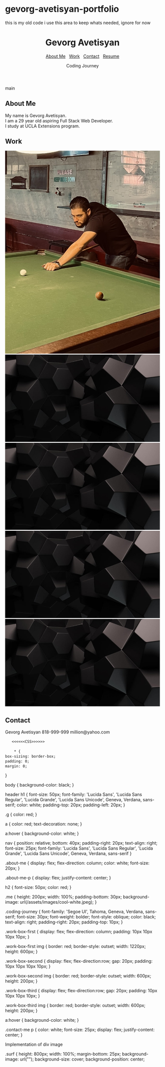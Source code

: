 # gevorg-avetisyan-portfolio

this is my old code i use this area to keep whats needed, ignore for now

  <header>
        <div>
            <h1>
                <span class="g">G</span>evorg
                <span class="g">A</span>vetisyan
            </h1>
        </div>
        <nav>
            <a href="#about-me">About Me</a>
            &nbsp;
            <a href="#work">Work</a>
            &nbsp;
            <a href="#contact">Contact</a>
            &nbsp;
            <a href="#resume">Resume</a>
        </nav>
        <div class="me">
            <p class="coding-journey">Coding Journey</p>
        </div>
    </header>
 main
 <section id="about-me" class="about-me">
                <h2>About Me</h2>
            <div class="about-me-p">
                <p> My name is Gevorg Avetisyan. <br>
                    I am a 29 year old aspiring Full Stack Web Developer. <br>
                    I study at UCLA Extensions program.
                </p>
            </div>
        </section>
        <section id="work">
            <h2>Work</h2>
            <div class="work-box-first">
                <img src="/assets/images/me-me.jpeg">
            </div>
            <div class="work-box-second">
                <img src="/assets/images/cool-paper.jpeg">
                <img src="/assets/images/cool-paper.jpeg">
            </div>
            <div class="work-box-third">
                <img src="/assets/images/cool-paper.jpeg">
                <img src="/assets/images/cool-paper.jpeg">
            </div>
        </section>
        <section id="contact" class="contact-me">
            <div>
                <h2>Contact</h2>
                <p>Gevorg Avetisyan 818-999-999 million@yahoo.com</p>
            </div>
        </section>

       <<<<<<CSS>>>>>>

        * {
    box-sizing: border-box;
    padding: 0;
    margin: 0;
}

body {
    background-color: black;
}

header h1 {
    font-size: 50px;
    font-family: 'Lucida Sans', 'Lucida Sans Regular', 'Lucida Grande', 'Lucida Sans Unicode', Geneva, Verdana, sans-serif;
    color: white;
    padding-top: 20px;
    padding-left: 20px;
}

.g {
    color: red;
}

a {
    color: red;
    text-decoration: none;
}

a:hover {
    background-color: white;
}

nav {
    position: relative;
    bottom: 40px;
    padding-right: 20px;
    text-align: right;
    font-size: 25px;
    font-family: 'Lucida Sans', 'Lucida Sans Regular', 'Lucida Grande', 'Lucida Sans Unicode', Geneva, Verdana, sans-serif
}

.about-me {
    display: flex;
    flex-direction: column;
    color: white;
    font-size: 20px;
}

.about-me-p {
    display: flex;
    justify-content: center;
}

h2 {
    font-size: 50px;
    color: red;
}

.me {
    height: 200px;
    width: 100%;
    padding-bottom: 30px;
    background-image: url(/assets/images/cool-white.jpeg);
}

.coding-journey {
    font-family: 'Segoe UI', Tahoma, Geneva, Verdana, sans-serif;
    font-size: 30px;
    font-weight: bolder;
    font-style: oblique;
    color: black;
    text-align: right;
    padding-right: 20px;
    padding-top: 10px;
}

.work-box-first {
    display: flex;
    flex-direction: column;
    padding: 10px 10px 10px 10px;
}

.work-box-first img {
    border: red;
    border-style: outset;
    width: 1220px;
    height: 600px;
}

.work-box-second {
    display: flex;
    flex-direction:row;
    gap: 20px;
    padding: 10px 10px 10px 10px;
}

.work-box-second img {
    border: red;
    border-style: outset;
    width: 600px;
    height: 200px;
}

.work-box-third {
    display: flex;
    flex-direction:row;
    gap: 20px;
    padding: 10px 10px 10px 10px;
}

.work-box-third img {
    border: red;
    border-style: outset;
    width: 600px;
    height: 200px;
}
  
a:hover {
    background-color: white;
}

.contact-me p {
 color: white;
 font-size: 25px;
 display: flex;
 justify-content: center;
}


Implementation of div image

.surf {
    height: 800px;
    width: 100%;
    margin-bottom: 25px;
    background-image: url("");
    background-size: cover;
    background-position: center;